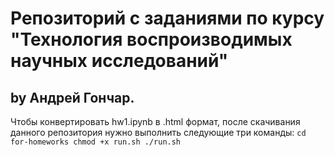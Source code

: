 # Репозиторий с заданиями по курсу "Технология воспроизводимых научных исследований"
## by Андрей Гончар.

Чтобы конвертировать hw1.ipynb в .html формат, после скачивания данного репозитория нужно выполнить следующие три команды:
`
 cd for-homeworks
 chmod +x run.sh
 ./run.sh
`
